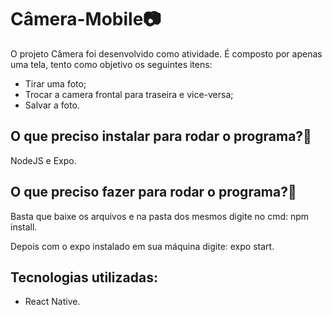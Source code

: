 # Câmera-Mobile📷

O projeto Câmera foi desenvolvido como atividade. É composto por apenas
uma tela, tento como objetivo os seguintes itens:
 - Tirar uma foto;
 - Trocar a camera frontal para traseira e vice-versa;
 - Salvar a foto.


## O que preciso instalar para rodar o programa?🤔
NodeJS e Expo.

## O que preciso fazer para rodar o programa?🤔
Basta que baixe os arquivos e na pasta dos mesmos digite no cmd:
npm install.

Depois com o expo instalado em sua máquina digite:
expo start.

## Tecnologias utilizadas:
 - React Native.
